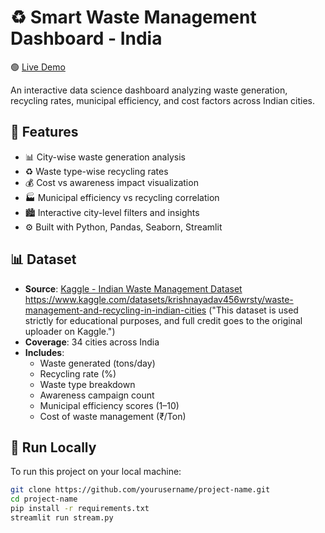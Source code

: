 # ♻️ Smart Waste Management Dashboard - India
🟢 [Live Demo](https://waste-management-dashboard-hyfskwffxgxixx7jm7g9xc.streamlit.app/)

An interactive data science dashboard analyzing waste generation, recycling rates, municipal efficiency, and cost factors across Indian cities.

## 📌 Features

- 📊 City-wise waste generation analysis
- ♻️ Waste type-wise recycling rates
- 💰 Cost vs awareness impact visualization
- 🏭 Municipal efficiency vs recycling correlation
- 🏙️ Interactive city-level filters and insights
- ⚙️ Built with Python, Pandas, Seaborn, Streamlit

## 📊 Dataset

- **Source**: [Kaggle - Indian Waste Management Dataset](https://www.kaggle.com/) https://www.kaggle.com/datasets/krishnayadav456wrsty/waste-management-and-recycling-in-indian-cities ("This dataset is used strictly for educational purposes, and full credit goes to the original uploader on Kaggle.")
- **Coverage**: 34 cities across India
- **Includes**:
  - Waste generated (tons/day)
  - Recycling rate (%)
  - Waste type breakdown
  - Awareness campaign count
  - Municipal efficiency scores (1–10)
  - Cost of waste management (₹/Ton)

## 🚀 Run Locally

To run this project on your local machine:

```bash
git clone https://github.com/yourusername/project-name.git
cd project-name
pip install -r requirements.txt
streamlit run stream.py
